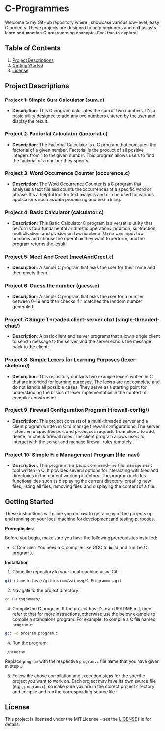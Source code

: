 # C-Programmes

Welcome to my GitHub repository where I showcase various low-level, easy C projects. These projects are designed to help beginners and enthusiasts learn and practice C programming concepts. Feel free to explore!

## Table of Contents

1. [Project Descriptions](#project-descriptions)
2. [Getting Started](#getting-started)
3. [License](#license)

## Project Descriptions

### Project 1: Simple Sum Calculator (sum.c)
- **Description**: This C program calculates the sum of two numbers. It's a basic utility designed to add any two numbers entered by the user and display the result.

### Project 2: Factorial Calculator (factorial.c)
- **Description**: The Factorial Calculator is a C program that computes the factorial of a given number. Factorial is the product of all positive integers from 1 to the given number. This program allows users to find the factorial of a number they specify.

### Project 3: Word Occurrence Counter (occurence.c)
- **Description**: The Word Occurrence Counter is a C program that analyses a text file and counts the occurrences of a specific word or phrase. It's a helpful tool for text analysis and can be used for various applications such as data processing and text mining.

### Project 4: Basic Calculator (calculator.c)
- **Description**: This Basic Calculator C program is a versatile utility that performs four fundamental arithmetic operations: addition, subtraction, multiplication, and division on two numbers. Users can input two numbers and choose the operation they want to perform, and the program returns the result.

### Project 5: Meet And Greet (meetAndGreet.c)
- **Description**: A simple C program that asks the user for their name and then greets them. 

### Project 6: Guess the number (guess.c)
- **Description**: A simple C program that asks the user for a number between 0-19 and then checks if it matches the random number generated.

### Project 7: Single Threaded client-server chat (single-threaded-chat/)
- **Description**: A basic client and server programs that allow a single client to send a message to the server, and the server echo's the message back to the client.
  
### Project 8: Simple Lexers for Learning Purposes (lexer-skeleton/)

- **Description**: This repository contains two example lexers written in C that are intended for learning purposes. The lexers are not complete and do not handle all possible cases. They serve as a starting point for understanding the basics of lexer implementation in the context of compiler construction.

### Project 9: Firewall Configuration Program (firewall-config/)

- **Description**: This project consists of a multi-threaded server and a client program written in C to manage firewall configurations. The server listens on a specified port and processes requests from clients to add, delete, or check firewall rules. The client program allows users to interact with the server and manage firewall rules remotely.

### Project 10: Simple File Management Program (file-nav/)

- **Description**: This program is a basic command-line file management tool written in C. It provides several options for interacting with files and directories in the current working directory. The program includes functionalities such as displaying the current directory, creating new files, listing all files, removing files, and displaying the content of a file.


## Getting Started

These instructions will guide you on how to get a copy of the projects up and running on your local machine for development and testing purposes.

**Prerequisites**:

Before you begin, make sure you have the following prerequisites installed:
- C Compiler: You need a C compiler like GCC to build and run the C programs.

**Installation**
1. Clone the repository to your local machine using Git:
  ```bash
  git clone https://github.com/zainezq/C-Programmes.git
  ```

2. Navigate to the project directory:
  
  ```bash
  cd C-Programmes/
  ```

4. Compile the C program. If the project has it's own README.md, then refer to that for more instructions, otherwise use the below example to compile a standalone program. For example, to compile a C file named `program.c`:

  ```bash
  gcc -o program program.c
  ```

4. Run the program:
  ```bash
  ./program
  ```

Replace `program` with the respective `program.c` file name that you have given in step 3

5. Follow the above compilation and execution steps for the specific project you want to work on. Each project may have its own source file (e.g., `program.c`), so make sure you are in the correct project directory and compile and run the corresponding source file.


## License

This project is licensed under the MIT License - see the [LICENSE](LICENSE) file for details.
